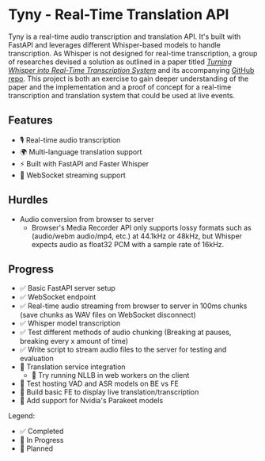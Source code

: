 # Tyny - Real-Time Translation API

Tyny is a real-time audio transcription and translation API. It's built with FastAPI and leverages different Whisper-based models to handle transcription. As Whisper is not designed for real-time transcription, a group of researches devised a solution as outlined in a paper titled [_Turning Whisper into Real-Time Transcription System_](https://aclanthology.org/2023.ijcnlp-demo.3.pdf) and its accompanying [GitHub repo](https://github.com/ufal/whisper_streaming?tab=readme-ov-file). This project is both an exercise to gain deeper understanding of the paper and the implementation and a proof of concept for a real-time transcription and translation system that could be used at live events.

## Features

- 🎙️ Real-time audio transcription
- 🌍 Multi-language translation support
- ⚡ Built with FastAPI and Faster Whisper
- 🔄 WebSocket streaming support

## Hurdles

- Audio conversion from browser to server
  - Browser's Media Recorder API only supports lossy formats such as (audio/webm audio/mp4, etc.) at 44.1kHz or 48kHz, but Whisper expects audio as float32 PCM with a sample rate of 16kHz.

## Progress

- ✅ Basic FastAPI server setup
- ✅ WebSocket endpoint
- ✅ Real-time audio streaming from browser to server in 100ms chunks (save chunks as WAV files on WebSocket disconnect)
- ✅ Whisper model transcription
- ✅ Test different methods of audio chunking (Breaking at pauses, breaking every x amount of time)
- ✅ Write script to stream audio files to the server for testing and evaluation
- 🚧 Translation service integration
  - 🚧 Try running NLLB in web workers on the client
- 🚧 Test hosting VAD and ASR models on BE vs FE
- 🚧 Build basic FE to display live translation/transcription
- 📝 Add support for Nvidia's Parakeet models

Legend:

- ✅ Completed
- 🚧 In Progress
- 📝 Planned
